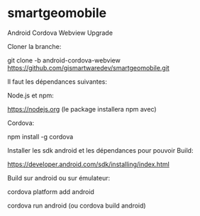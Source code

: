 # smartgeomobile

Android Cordova Webview Upgrade

Cloner la branche:

git clone -b android-cordova-webview https://github.com/gismartwaredev/smartgeomobile.git


Il faut les dépendances suivantes:

Node.js et npm: 

https://nodejs.org (le package installera npm avec)

Cordova:

npm install -g cordova

Installer les sdk android et les dépendances pour pouvoir Build:

https://developer.android.com/sdk/installing/index.html

Build sur android ou sur émulateur:

cordova platform add android

cordova run android (ou cordova build android)

